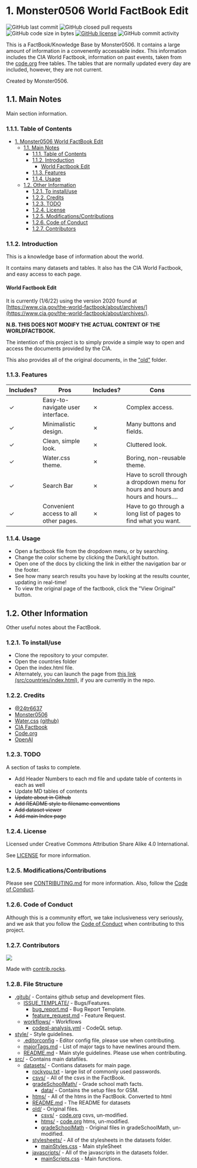 # 1. Monster0506 World FactBook Edit

![GitHub last commit](https://img.shields.io/github/last-commit/monster0506/factBook)
![GitHub closed pull requests](https://img.shields.io/github/issues-pr-closed-raw/monster0506/factBook)
![GitHub code size in bytes](https://img.shields.io/github/languages/code-size/monster0506/factBook)
[![GitHub license](https://img.shields.io/github/license/monster0506/factBook)](https://github.com/Monster0506/factBook/blob/master/LICENSE)
![GitHub commit activity](https://img.shields.io/github/commit-activity/y/monster0506/factbook)

This is a FactBook/Knowledge Base by Monster0506. It contains a large amount of information in a convenently accessable index. This information includes the CIA World Factbook, information on past events, taken from the [code.org](code.org) free tables. The tables that are normally updated every day are included, however, they are not current.

Created by Monster0506.

## 1.1. Main Notes

Main section information.

### 1.1.1. Table of Contents

- [1. Monster0506 World FactBook Edit](#1-monster0506-world-factbook-edit)
  - [1.1. Main Notes](#11-main-notes)
    - [1.1.1. Table of Contents](#111-table-of-contents)
    - [1.1.2. Introduction](#112-introduction)
      - [World Factbook Edit](#world-factbook-edit)
    - [1.1.3. Features](#113-features)
    - [1.1.4. Usage](#114-usage)
  - [1.2. Other Information](#12-other-information)
    - [1.2.1. To install/use](#121-to-installuse)
    - [1.2.2. Credits](#122-credits)
    - [1.2.3. TODO](#123-todo)
    - [1.2.4. License](#124-license)
    - [1.2.5. Modifications/Contributions](#125-modificationscontributions)
    - [1.2.6. Code of Conduct](#126-code-of-conduct)
    - [1.2.7. Contributors](#127-contributors)

### 1.1.2. Introduction

This is a knowledge base of information about the world.

It contains many datasets and tables. It also has the CIA World Factbook, and easy access to each page.

#### World Factbook Edit

It is currently (1/6/22) using the version 2020 found at
[https://www.cia.gov/the-world-factbook/about/archives/](https://www.cia.gov/the-world-factbook/about/archives/).

__N.B. THIS DOES NOT MODIFY THE ACTUAL CONTENT OF THE WORLDFACTBOOK.__

The intention of this project is to simply provide a simple way to open and access the documents provided by the CIA.

This also provides all of the original documents, in the ["old"](src/countries/old/) folder.

### 1.1.3. Features

| Includes?      | Pros  |             Includes?          | Cons  |
|--- |--- |---                     |--- |
|✓   | Easy-to-navigate user interface.  |✗  | Complex access.  |
|✓   | Minimalistic design.           |✗  | Many buttons and fields.  |
|✓   | Clean, simple look.               |✗  | Cluttered look.  |
|✓   | Water.css theme.                  |✗  | Boring, non-reusable theme.  |
|✓   | Search Bar                       |✗  | Have to scroll through a dropdown  menu for hours and hours and hours and hours....  |
|✓      | Convenient access to all other pages. |✗ | Have to go through a long list of pages to find what you want.  |

### 1.1.4. Usage

- Open a factbook file from the dropdown menu, or by searching.
- Change the color scheme by clicking the Dark/Light button.
- Open one of the docs by clicking the link in either the navigation bar or the footer.
- See how many search results you have by looking at the results counter, updating in real-time!
- To view the original page of the factbook, click the "View Original" button.

## 1.2. Other Information

Other useful notes about the FactBook.

### 1.2.1. To install/use

- Clone the repository to your computer.
- Open the countries folder
- Open the index.html file.
- Alternately, you can launch the page from [this link (src/countries/index.html)](src/index.html), if you are currently in the repo.

### 1.2.2. Credits

- [@24tr6637](https://github.com/24tr6637)
- [Monster0506](https://github.com/Monster0506)
- [Water.css](https://watercss.kognise.dev) [(github)](https://github.com/kognise/water.css)
- [CIA Factbook](https://www.cia.gov/the-world-factbook)
- [Code.org](https://code.org)
- [OpenAI](https://openai.com)

### 1.2.3. TODO

A section of tasks to complete.

- Add Header Numbers to each md file and update table of contents in each as well
- Update MD tables of contents
- ~~Update about in Github~~
- ~~Add README style to filename conventions~~
- ~~Add dataset viewer~~
- ~~Add main Index page~~

### 1.2.4. License

Licensed under Creative Commons Attribution Share Alike 4.0 International.

See [LICENSE](LICENSE) for more information.

### 1.2.5. Modifications/Contributions

Please see [CONTRIBUTING.md](CONTRIBUTING.md) for more information. Also, follow the
[Code of Conduct](#125-code-of-conduct).

### 1.2.6. Code of Conduct

Although this is a community effort, we take inclusiveness very seriously, and we ask that you follow the
[Code of Conduct](CODE_OF_CONDUCT.md) when contributing to this project.

### 1.2.7. Contributors

[<img src="https://contrib.rocks/image?repo=monster0506/factBook" />](https://github.com/monster0506/factBook/graphs/contributors)

Made with [contrib.rocks](https://contrib.rocks).

### 1.2.8. File Structure

- [.gitub/](.github/) - Contains github setup and development files.
  - [ISSUE_TEMPLATE/](.github/ISSUE_TEMPLATE/) - Bugs/Features.
    - [bug_report.md](.github/ISSUE_TEMPLATE/bug_report.md) - Bug Report Template.
    - [feature_request.md](.github/ISSUE_TEMPLATE/feature_request.md) - Feature Request.
  - [workflows/](.github/workflows/) - Workflows
    - [codeql-analysis.yml](.github/workflows/codeql-analysis.yml) - CodeQL setup.
- [style/](style/) - Style guidelines.
  - [.editorconfig](style/.editorconfig) - Editor config file, please use when contributing.
  - [majorTags.md](style/majorTags.md) - List of major tags to have newlines around them.
  - [README.md](style/README.md) - Main style guidelines. Please use when contributing.
- [src/](src/) - Contains main datafiles.
  - [datasets/](src/datasets/) - Contians datasets for main page.
    - [rockyou.txt](src/datasets/rockyou.txt) - large list of commonly used passwords.
    - [csvs/](src/datasets/csvs/) - All of the csvs in the FactBook.
    - [gradeSchoolMath/](src/datasets/gradeSchoolMath/) - Grade school math facts.
      - [data/](src/datasets/gradeSchoolMath/data) - Contains the setup files for GSM.
    - [htms/](src/datasets/htms/) - All of the htms in the FactBook. Converted to html
    - [README.md](src/datasets/README.md) - The README for datasets
    - [old/](src/datasets/old/) - Original files.
      - [csvs/](src/datasets/old/csvs/) - [code.org](https://code.org) csvs, un-modified.
      - [htms/](src/datasets/old/htms/) - [code.org](https://code.org) htms, un-modified.
      - [gradeSchoolMath](src/datasets/old/) - Original files in gradeSchoolMath, un-modified.
    - [stylesheets/](src/datasets/stylesheets/) - All of the stylesheets in the datasets folder.
      - [mainStyles.css](src/datasets/stylesheets/mainStyles.css) - Main styleSheet
    - [javascripts/](src/datasets/javascripts/) - All of the javascripts in the datasets folder.
      - [mainScripts.css](src/datasets/javascripts/mainScripts.js) - Main functions.
